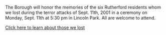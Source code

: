 The Borough will honor the memories of the six Rutherford residents whom we lost during the terror attacks of Sept. 11th, 2001 in a ceremony on Monday, Sept. 11th at 5:30 pm in Lincoln Park. All are welcome to attend. 

[Click here to learn about those we lost](/sept-11-ceremony)
